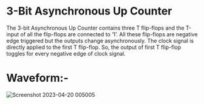 # 3-Bit Asynchronous Up Counter
The 3-bit Asynchronous Up Counter contains three T flip-flops and the T-input of all the flip-flops are connected to ‘1’. All these flip-flops are negative edge triggered but the outputs change asynchronously. The clock signal is directly applied to the first T flip-flop. So, the output of first T flip-flop toggles for every negative edge of clock signal.

# Waveform:-

![Screenshot 2023-04-20 005005](https://user-images.githubusercontent.com/103407023/233178863-588ce18e-87f0-4a1c-8c23-92d6709101cd.png)
